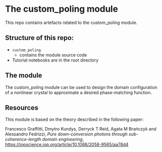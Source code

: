 # The custom_poling module

This repo contains artefacts related to the custom_poling module. 

## Structure of this repo:
- `custom_poling`
  - contains the module source code
- Tutorial notebooks are in the root directory

## The module
The custom_poling module can be used to design the domain configuration of a nonlinear crystal to approximate a desired phase-matching function. 

## Resources

This module is based on the theory described in the following paper:

Francesco Graffitti, Dmytro Kundys, Derryck T Reid, Agata M Brańczyk and Alessandro Fedrizzi, *Pure down-conversion photons through sub-coherence-length domain engineering*, https://iopscience.iop.org/article/10.1088/2058-9565/aa78d4

